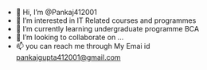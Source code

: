 - 👋 Hi, I’m @Pankaj412001
- 👀 I’m interested in IT Related courses and programmes
- 🌱 I’m currently learning undergraduate programme BCA
- 💞️ I’m looking to collaborate on ...
- 📫 you can reach me through My Emai id pankajgupta412001@gmail.com

<!---
Pankaj602/Pankaj602 is a ✨ special ✨ repository because its `README.md` (this file) appears on your GitHub profile.
You can click the Preview link to take a look at your changes.
--->
